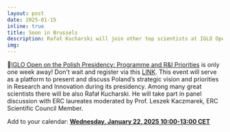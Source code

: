 ```yaml
---
layout: post
date: 2025-01-15
inline: true
title: Soon in Brussels
description: Rafał Kucharski will join other top scientists at IGLO Open in Brussels to discuss Poland's strategic vision in Research and Innovation during its presidency. He will participate in a panel with ERC laureates, moderated by Prof. Leszek Kaczmarek. Register now to be part of this insightful event.
img: 
---
```


📣[IGLO Open on the Polish Presidency: Programme and R&I Priorities](https://polsca.pan.pl/en/events/iglo-open-on-the-polish-presidency-programme-and-ri-priorities/) is only one week away! Don't wait and register via this [LINK](https://docs.google.com/forms/d/e/1FAIpQLSc1ESLi9pTWJDT4_navp2CutZlGuCP150wpko4Jn-ZPwSmK2A/viewform).
This event will serve as a platform to present and discuss Poland’s strategic vision and priorities in Research and Innovation during its presidency. Among many great scientists there will be also Rafał Kucharski. He will take part in panel discussion with ERC laureates moderated by Prof. Leszek Kaczmarek, ERC Scientific Council Member.


Add to your calendar: [**Wednesday, January 22, 2025   10:00-13:00 CET**](https://polsca.pan.pl/wp-content/uploads/IGLO-Open-Event-agenda.pdf)
